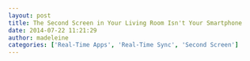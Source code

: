 ```yaml
---
layout: post
title: The Second Screen in Your Living Room Isn't Your Smartphone
date: 2014-07-22 11:21:29
author: madeleine
categories: ['Real-Time Apps', 'Real-Time Sync', 'Second Screen']
---
```

